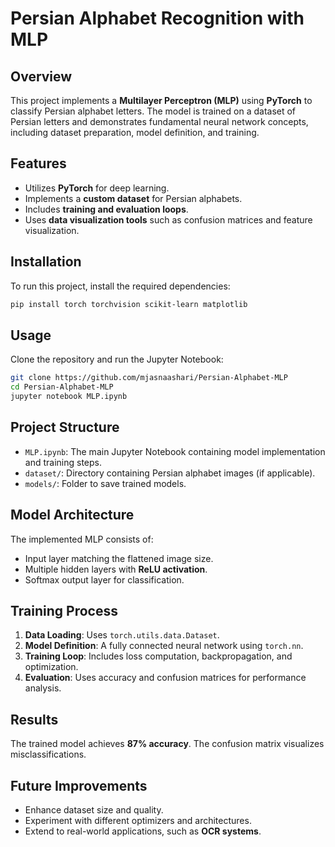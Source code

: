 # Persian Alphabet Recognition with MLP

## Overview
This project implements a **Multilayer Perceptron (MLP)** using **PyTorch** to classify Persian alphabet letters. The model is trained on a dataset of Persian letters and demonstrates fundamental neural network concepts, including dataset preparation, model definition, and training.

## Features
- Utilizes **PyTorch** for deep learning.
- Implements a **custom dataset** for Persian alphabets.
- Includes **training and evaluation loops**.
- Uses **data visualization tools** such as confusion matrices and feature visualization.

## Installation
To run this project, install the required dependencies:

```bash
pip install torch torchvision scikit-learn matplotlib
```

## Usage
Clone the repository and run the Jupyter Notebook:

```bash
git clone https://github.com/mjasnaashari/Persian-Alphabet-MLP
cd Persian-Alphabet-MLP
jupyter notebook MLP.ipynb
```

## Project Structure
- `MLP.ipynb`: The main Jupyter Notebook containing model implementation and training steps.
- `dataset/`: Directory containing Persian alphabet images (if applicable).
- `models/`: Folder to save trained models.

## Model Architecture
The implemented MLP consists of:
- Input layer matching the flattened image size.
- Multiple hidden layers with **ReLU activation**.
- Softmax output layer for classification.

## Training Process
1. **Data Loading**: Uses `torch.utils.data.Dataset`.
2. **Model Definition**: A fully connected neural network using `torch.nn`.
3. **Training Loop**: Includes loss computation, backpropagation, and optimization.
4. **Evaluation**: Uses accuracy and confusion matrices for performance analysis.

## Results
The trained model achieves **87% accuracy**. The confusion matrix visualizes misclassifications.

## Future Improvements
- Enhance dataset size and quality.
- Experiment with different optimizers and architectures.
- Extend to real-world applications, such as **OCR systems**.

